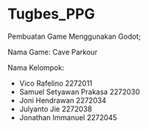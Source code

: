 # Tugbes_PPG
Pembuatan Game Menggunakan Godot;

Nama Game: Cave Parkour

Nama Kelompok:
- Vico Rafelino 2272011
- Samuel Setyawan Prakasa 2272030
- Joni Hendrawan 2272034
- Julyanto Jie 2272038
- Jonathan Immanuel 2272045
